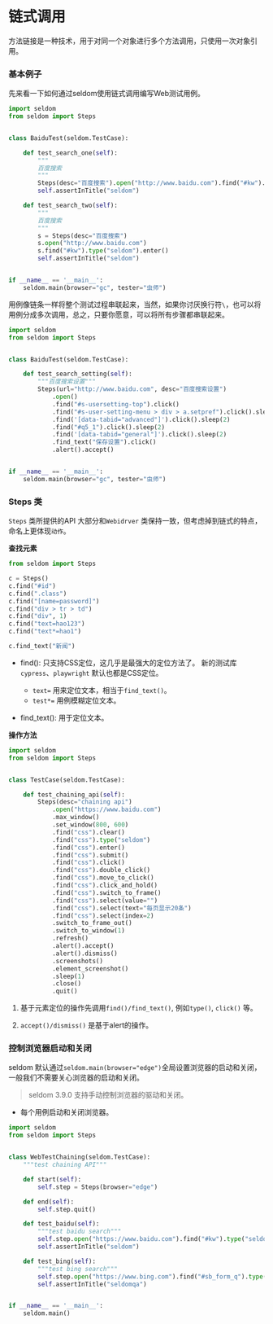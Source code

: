 # 链式调用

方法链接是一种技术，用于对同一个对象进行多个方法调用，只使用一次对象引用。

### 基本例子

先来看一下如何通过seldom使用链式调用编写Web测试用例。

```python
import seldom
from seldom import Steps


class BaiduTest(seldom.TestCase):

    def test_search_one(self):
        """
        百度搜索
        """
        Steps(desc="百度搜索").open("http://www.baidu.com").find("#kw").type("seldom").find("#su").click()
        self.assertInTitle("seldom")

    def test_search_two(self):
        """
        百度搜索
        """
        s = Steps(desc="百度搜索")
        s.open("http://www.baidu.com")
        s.find("#kw").type("seldom").enter()
        self.assertInTitle("seldom")


if __name__ == '__main__':
    seldom.main(browser="gc", tester="虫师")
```

用例像链条一样将整个测试过程串联起来，当然，如果你讨厌换行符`\`，也可以将用例分成多次调用，总之，只要你愿意，可以将所有步骤都串联起来。

```python
import seldom
from seldom import Steps


class BaiduTest(seldom.TestCase):

    def test_search_setting(self):
        """百度搜索设置"""
        Steps(url="http://www.baidu.com", desc="百度搜索设置")
            .open()
            .find("#s-usersetting-top").click()
            .find("#s-user-setting-menu > div > a.setpref").click().sleep(2)
            .find('[data-tabid="advanced"]').click().sleep(2)
            .find("#q5_1").click().sleep(2)
            .find('[data-tabid="general"]').click().sleep(2)
            .find_text("保存设置").click()
            .alert().accept()


if __name__ == '__main__':
    seldom.main(browser="gc", tester="虫师")
```

### Steps 类

`Steps` 类所提供的API 大部分和`Webidrver` 类保持一致，但考虑掉到链式的特点，命名上更体现`动作`。

__查找元素__

```python
from seldom import Steps

c = Steps()
c.find("#id")
c.find(".class")
c.find("[name=password]")
c.find("div > tr > td")
c.find("div", 1)
c.find("text=hao123")
c.find("text*=hao1")

c.find_text("新闻")
```

* find(): 只支持CSS定位，这几乎是最强大的定位方法了。 新的测试库`cypress`、`playwright` 默认也都是CSS定位。
    * `text=` 用来定位文本，相当于`find_text()`。
    * `test*=` 用例模糊定位文本。

* find_text(): 用于定位文本。

__操作方法__

```python
import seldom
from seldom import Steps


class TestCase(seldom.TestCase):

    def test_chaining_api(self):
        Steps(desc="chaining api")
            .open("https://www.baidu.com")
            .max_window()
            .set_window(800, 600)
            .find("css").clear()
            .find("css").type("seldom")
            .find("css").enter()
            .find("css").submit()
            .find("css").click()
            .find("css").double_click()
            .find("css").move_to_click()
            .find("css").click_and_hold()
            .find("css").switch_to_frame()
            .find("css").select(value="")
            .find("css").select(text="每页显示20条")
            .find("css").select(index=2)
            .switch_to_frame_out()
            .switch_to_window(1)
            .refresh()
            .alert().accept()
            .alert().dismiss()
            .screenshots()
            .element_screenshot()
            .sleep(1)
            .close()
            .quit()

```

1. 基于元素定位的操作先调用`find()/find_text()`, 例如`type()`, `click()` 等。

2. `accept()/dismiss()` 是基于alert的操作。

### 控制浏览器启动和关闭

seldom 默认通过`seldom.main(browser="edge")`全局设置浏览器的启动和关闭，一般我们不需要关心浏览器的启动和关闭。

> seldom 3.9.0 支持手动控制浏览器的驱动和关闭。

* 每个用例启动和关闭浏览器。

```python
import seldom
from seldom import Steps


class WebTestChaining(seldom.TestCase):
    """test chaining API"""

    def start(self):
        self.step = Steps(browser="edge")

    def end(self):
        self.step.quit()

    def test_baidu(self):
        """test baidu search"""
        self.step.open("https://www.baidu.com").find("#kw").type("seldom").find("#su").click().sleep(2)
        self.assertInTitle("seldom")

    def test_bing(self):
        """test bing search"""
        self.step.open("https://www.bing.com").find("#sb_form_q").type("seldomqa").submit().sleep(2)
        self.assertInTitle("seldomqa")


if __name__ == '__main__':
    seldom.main()
```

